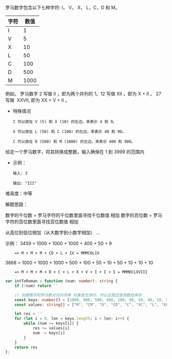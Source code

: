 罗马数字包含以下七种字符: I， V， X， L，C，D 和 M。

|字符|数值|
|----|----|
|I|1|
|V|5|
|X|10|
|L|50|
|C|100|
|D|500|
|M|1000|

例如， 罗马数字 2 写做 II ，即为两个并列的 1。12 写做 XII ，即为 X + II 。 27 写做  XXVII, 即为 XX + V + II 。

- 特殊情况

    `I 可以放在 V (5) 和 X (10) 的左边，来表示 4 和 9。`

    `X 可以放在 L (50) 和 C (100) 的左边，来表示 40 和 90。` 

    `C 可以放在 D (500) 和 M (1000) 的左边，来表示 400 和 900。`

给定一个罗马数字，将其转换成整数。输入确保在 1 到 3999 的范围内

- 示例：

    `输入: 3`

    `输出: "III"`

难易度：中等

解题思路：

数字的千位数 = 罗马字符的千位数里面寻找千位数值 相加
数字的百位数 = 罗马字符的百位数里面寻找百位数值 相加

从高位到低位相加（从大数字到小数字相加）
...

示例： 3459 = 1000 + 1000 + 1000 + 400 + 50 + 9

        => M + M + M + CD + L + IX = MMMCDLIX

3668 = 1000 + 1000 + 1000 + 500 + 100 + 50 + 10 + 50 + 10 + 10 + 10

        => M + M + M + D + C + L + X + V + I + I + I = MMMDCLXVIII

```ts
var intToRoman = function (num: number): string {
    if (!num) return ''

    // 创建数字和罗马数对应的字典 对象是无序的，所以这里还是用数组来存
    const keys: number[] = [1000, 900, 500, 400, 100, 90, 50, 40, 10, 9, 5, 4, 1]
    const values: string[] = ["M", "CM", "D", "CD", "C", "XC", "L", "XL", "X", "IX", "V", "IV", "I"]

    let res = ''
    for (let i = 0, len = keys.length; i < len; i++) {
        while (num >= keys[i]) {
            res += values[i]
            num -= keys[i]
        }
    }
    return res
};
```